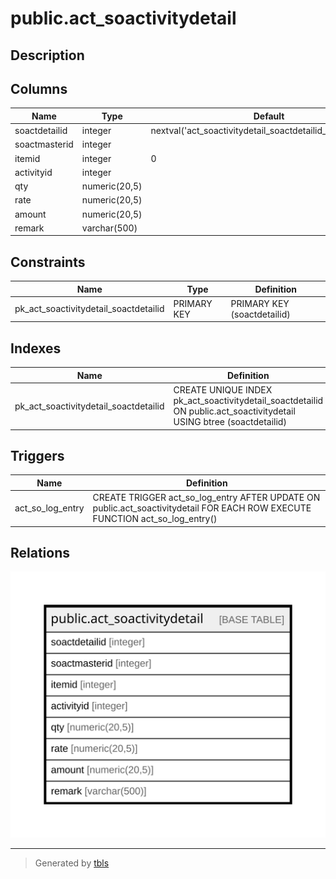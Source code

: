 # public.act_soactivitydetail

## Description

## Columns

| Name | Type | Default | Nullable | Children | Parents | Comment |
| ---- | ---- | ------- | -------- | -------- | ------- | ------- |
| soactdetailid | integer | nextval('act_soactivitydetail_soactdetailid_seq'::regclass) | false |  |  |  |
| soactmasterid | integer |  | true |  |  |  |
| itemid | integer | 0 | true |  |  |  |
| activityid | integer |  | true |  |  |  |
| qty | numeric(20,5) |  | true |  |  |  |
| rate | numeric(20,5) |  | true |  |  |  |
| amount | numeric(20,5) |  | true |  |  |  |
| remark | varchar(500) |  | true |  |  |  |

## Constraints

| Name | Type | Definition |
| ---- | ---- | ---------- |
| pk_act_soactivitydetail_soactdetailid | PRIMARY KEY | PRIMARY KEY (soactdetailid) |

## Indexes

| Name | Definition |
| ---- | ---------- |
| pk_act_soactivitydetail_soactdetailid | CREATE UNIQUE INDEX pk_act_soactivitydetail_soactdetailid ON public.act_soactivitydetail USING btree (soactdetailid) |

## Triggers

| Name | Definition |
| ---- | ---------- |
| act_so_log_entry | CREATE TRIGGER act_so_log_entry AFTER UPDATE ON public.act_soactivitydetail FOR EACH ROW EXECUTE FUNCTION act_so_log_entry() |

## Relations

![er](public.act_soactivitydetail.svg)

---

> Generated by [tbls](https://github.com/k1LoW/tbls)
